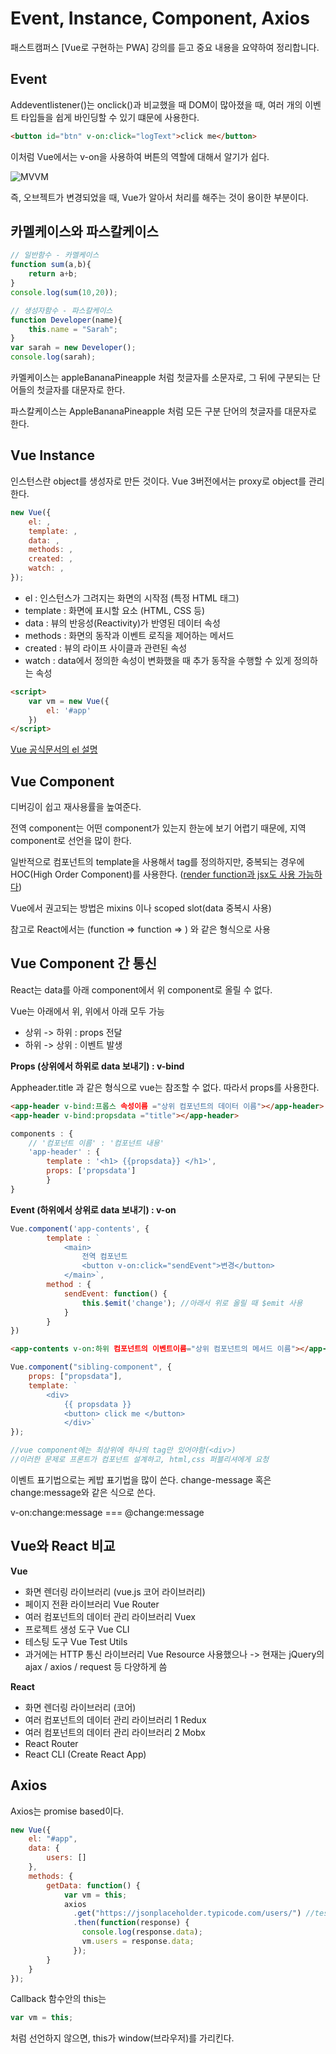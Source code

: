 # Event, Instance, Component, Axios

패스트캠퍼스 [Vue로 구현하는 PWA] 강의를 듣고 중요 내용을 요약하여 정리합니다.

## Event

Addeventlistener()는 onclick()과 비교했을 때 DOM이 많아졌을 때, 여러 개의 이벤트 타입들을 쉽게 바인딩할 수 있기 떄문에 사용한다.

```html
<button id="btn" v-on:click="logText">click me</button>
```

이처럼 Vue에서는 v-on을 사용하여 버튼의 역할에 대해서 알기가 쉽다.

![MVVM](https://img1.daumcdn.net/thumb/R1280x0/?scode=mtistory2&fname=https%3A%2F%2Fk.kakaocdn.net%2Fdn%2FdqZDS5%2FbtqBrBqaqZx%2Fm9OzLBviS1Gxrqk3IIQHKk%2Fimg.png)

즉, 오브젝트가 변경되었을 때, Vue가 알아서 처리를 해주는 것이 용이한 부분이다.

## 카멜케이스와 파스칼케이스

```javascript
// 일반함수 - 카멜케이스
function sum(a,b){
    return a+b;
}
console.log(sum(10,20));

// 생성자함수 - 파스칼케이스
function Developer(name){
    this.name = "Sarah";
}
var sarah = new Developer();
console.log(sarah);
```

카멜케이스는 appleBananaPineapple 처럼 첫글자를 소문자로, 그 뒤에 구분되는 단어들의 첫글자를 대문자로 한다.

파스칼케이스는 AppleBananaPineapple 처럼 모든 구분 단어의 첫글자를 대문자로 한다.

## Vue Instance

인스턴스란 object를 생성자로 만든 것이다.
Vue 3버전에서는 proxy로 object를 관리한다.

```javascript
new Vue({
    el: ,
    template: ,
    data: ,
    methods: ,
    created: ,
    watch: ,
});
```

* el : 인스턴스가 그려지는 화면의 시작점 (특정 HTML 태그)
* template : 화면에 표시할 요소 (HTML, CSS 등)
* data : 뷰의 반응성(Reactivity)가 반영된 데이터 속성
* methods : 화면의 동작과 이벤트 로직을 제어하는 메서드
* created : 뷰의 라이프 사이클과 관련된 속성
* watch : data에서 정의한 속성이 변화했을 때 추가 동작을 수행할 수 있게 정의하는 속성

```html
<script>
    var vm = new Vue({
        el: '#app'
    })
</script>
```
[Vue 공식문서의 el 설명](https://vuejs.org/v2/api/#el)

## Vue Component

디버깅이 쉽고 재사용률을 높여준다.

전역 component는 어떤 component가 있는지 한눈에 보기 어렵기 때문에, 지역 component로 선언을 많이 한다.

일반적으로 컴포넌트의 template을 사용해서 tag를 정의하지만, 중복되는 경우에 HOC(High Order Component)를 사용한다. ([render function과 jsx도 사용 가능하다](https://kr.vuejs.org/v2/guide/render-function.html?))

Vue에서 권고되는 방법은 mixins 이나 scoped slot(data 중복시 사용) 

참고로 React에서는 (function => function => ) 와 같은 형식으로 사용

## Vue Component 간 통신

React는 data를 아래 component에서 위 component로 올릴 수 없다.

Vue는 아래에서 위, 위에서 아래 모두 가능
- 상위 -> 하위 : props 전달
- 하위 -> 상위 : 이벤트 발생

__Props (상위에서 하위로 data 보내기) : v-bind__

Appheader.title 과 같은 형식으로 vue는 참조할 수 없다. 따라서 props를 사용한다.

```html
<app-header v-bind:프롭스 속성이름 ="상위 컴포넌트의 데이터 이름"></app-header>
<app-header v-bind:propsdata ="title"></app-header>
```

```javascript
components : {        
	// '컴포넌트 이름' : '컴포넌트 내용' 
    'app-header' : {   
    	template : '<h1> {{propsdata}} </h1>',    
        props: ['propsdata']           
        } 
}
```

__Event (하위에서 상위로 data 보내기) : v-on__

```javascript
Vue.component('app-contents', {    
		template : `      
        	<main>             
        		전역 컴포넌트        
            	<button v-on:click="sendEvent">변경</button>       
            </main>`,          
        method : {             
            sendEvent: function() {      
                this.$emit('change'); //아래서 위로 올릴 때 $emit 사용            
            }          
        }        
})
```

```html
<app-contents v-on:하위 컴포넌트의 이벤트이름="상위 컴포넌트의 메서드 이름"></app-contents>
```

```javascript
Vue.component("sibling-component", {  
	props: ["propsdata"], 
    template: `    
    	<div>     
        	{{ propsdata }}      
            <button> click me </button>   
            </div>`
});

//vue component에는 최상위에 하나의 tag만 있어야함(<div>) 
//이러한 문제로 프론트가 컴포넌트 설계하고, html,css 퍼블리셔에게 요청
```

이벤트 표기법으로는 케밥 표기법을 많이 쓴다.
change-message 혹은 change:message와 같은 식으로 쓴다.

v-on:change:message === @change:message

## Vue와 React 비교

**Vue**
- 화면 렌더링 라이브러리 (vue.js 코어 라이브러리)
- 페이지 전환 라이브러리 Vue Router
- 여러 컴포넌트의 데이터 관리 라이브러리 Vuex
- 프로젝트 생성 도구 Vue CLI
- 테스팅 도구 Vue Test Utils
- 과거에는 HTTP 통신 라이브러리 Vue Resource 사용했으나 -> 현재는 jQuery의 ajax / axios / request 등 다양하게 씀

**React**
- 화면 렌더링 라이브러리 (코어)
- 여러 컴포넌트의 데이터 관리 라이브러리 1 Redux
- 여러 컴포넌트의 데이터 관리 라이브러리 2 Mobx
- React Router
- React CLI (Create React App)

## Axios

Axios는 promise based이다.

```javascript
new Vue({    
	el: "#app",     
    data: {          
    	users: []   
    },      
    methods: {    
    	getData: function() { 
        	var vm = this;      
            axios             
              .get("https://jsonplaceholder.typicode.com/users/") //test api   
              .then(function(response) {     
              	console.log(response.data);       
                vm.users = response.data;        
              });         
        }       
    }      
});
```

Callback 함수안의 this는
```javascript
var vm = this;
```
처럼 선언하지 않으면, this가 window(브라우저)를 가리킨다.


